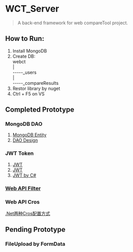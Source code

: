 # WCT_Server
> A back-end framework for web compareTool project.

## How to Run:
1. Install MongoDB
2. Create DB:   
webct   
|  
-----_users  
|  
-----_compareResults  
3. Restor library by nuget
4. Ctrl + F5 on VS

## Completed Prototype
### MongoDB DAO
1. [MongoDB Entity](https://www.cnblogs.com/huys03/p/3476594.html)
2. [DAO Design](https://github.com/xiong-ang/Node_DAO_Demo)

### JWT Token
1. [JWT](http://www.ruanyifeng.com/blog/2018/07/json_web_token-tutorial.html)
2. [JWT](https://www.cnblogs.com/java-jun-world2099/p/9146143.html)
3. [JWT by C#](https://www.cnblogs.com/ye-hcj/articles/8151385.html)

### [Web API Filter](https://www.cnblogs.com/UliiAn/p/5402146.html)
### Web API Cros
[.Net两种Cros配置方式](https://www.cnblogs.com/landeanfen/p/5177176.html)


## Pending Prototype
### FileUpload by FormData